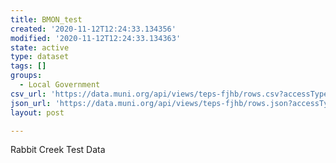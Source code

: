 ```yaml
---
title: BMON_test
created: '2020-11-12T12:24:33.134356'
modified: '2020-11-12T12:24:33.134363'
state: active
type: dataset
tags: []
groups:
  - Local Government
csv_url: 'https://data.muni.org/api/views/teps-fjhb/rows.csv?accessType=DOWNLOAD'
json_url: 'https://data.muni.org/api/views/teps-fjhb/rows.json?accessType=DOWNLOAD'
layout: post

---
```

Rabbit Creek Test Data
